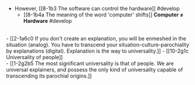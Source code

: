 - However, [[8-1b3 The software can control the hardware]] #develop
  - [[8-1b4a The meaning of the word 'computer' shifts]]
		**Computer ≠ Hardware** #develop 
<br>
- [[2-1a6c0 If you don't create an explanation, you will be enmeshed in the situation (analog). You have to transcend your situation-culture-parochiality by explanations (digital). Explanation is the way to universality.]]
- [[10-2g1c Universality of people]]
<br>
- [[1-2g2b5 The most significant universality is that of people. We are universal explainers, and possess the only kind of universality capable of transcending its parochial origins.]]
<br>
